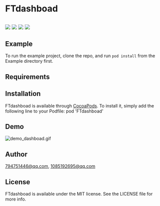 # FTdashboad

## ![](https://img.shields.io/travis/1085192695@qq.com/FTdashboad.svg?style=flat#align=left&display=inline&height=20&margin=%5Bobject%20Object%5D&originHeight=20&originWidth=98&status=done&style=none&width=98) ![](https://img.shields.io/cocoapods/v/FTdashboad.svg?style=flat#align=left&display=inline&height=20&margin=%5Bobject%20Object%5D&originHeight=20&originWidth=76&status=done&style=none&width=76) ![](https://img.shields.io/cocoapods/l/FTdashboad.svg?style=flat#align=left&display=inline&height=20&margin=%5Bobject%20Object%5D&originHeight=20&originWidth=78&status=done&style=none&width=78) [![](https://img.shields.io/cocoapods/p/FTdashboad.svg?style=flat#align=left&display=inline&height=20&margin=%5Bobject%20Object%5D&originHeight=20&originWidth=82&status=done&style=none&width=82)](https://cocoapods.org/pods/FTdashboad)
## Example
To run the example project, clone the repo, and run `pod install` from the Example directory first.
## Requirements
## Installation
FTdashboad is available through [CocoaPods](https://cocoapods.org/). To install it, simply add the following line to your Podfile:
pod 'FTdashboad'
## Demo
![demo_dashboad.gif](https://github.com/520coding/FTdashboad/blob/master/ScreenShots/demo_dashboad.gif)
## Author
[794751446@qq.com](mailto:794751446@qq.com), [1085192695@qq.com](mailto:1085192695@qq.com)
## License
FTdashboad is available under the MIT license. See the LICENSE file for more info.
